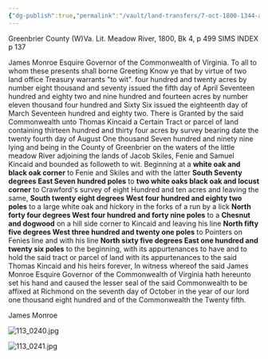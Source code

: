 ```yaml
---
{"dg-publish":true,"permalink":"/vault/land-transfers/7-oct-1800-1344-ac-patent-thomas-kincaid/","tags":["Thomas-Kincaid","Meadow-River"]}
---
```


Greenbrier County (W)Va.
Lit. Meadow River, 1800, Bk 4, p 499 SIMS INDEX p 137

James Monroe Esquire Governor of the Commonwealth of Virginia. To all to whom these presents shall borne Greeting Know ye that by virtue of two land office Treasury warrants "to wit". four hundred and twenty acres by number eight thousand and seventy issued the fifth day of April Seventeen hundred and eighty two and nine hundred and fourteen acres by number eleven thousand four hundred and Sixty Six issued the eighteenth day of March Seventeen hundred and eighty two. There is Granted by the said Commonwealth unto Thomas Kincaid a Certain Tract or parcel of land containing thirteen hundred and thirty four acres by survey bearing date the twenty fourth day of August One thousand Seven hundred and ninety nine lying and being in the County of Greenbrier on the waters of the little meadow River adjoining the lands of Jacob Skiles, Fenie and Samuel Kincaid and bounded as followeth to wit. Beginning at a **white oak and black oak corner** to Fenie and Skiles and with the latter **South Seventy degrees East Seven hundred poles** to **two white oaks black oak and locust corner** to Crawford's survey of eight Hundred and ten acres and leaving the same, **South twenty eight degrees West four hundred and eighty two poles** to a large white oak and hickory in the forks of a run by a lick **North forty four degrees West four hundred and forty nine poles** to a **Chesnut and dogwood** on a hill side corner to Kincaid and leaving his line **North fifty five degrees West three hundred and twenty one poles** to Pointers on Fenies line and with his line **North sixty five degrees East one hundred and twenty six poles** to the beginning, with its appurtenances to have and to hold the said tract or parcel of land with its appurtenances to the said Thomas Kincaid and his heirs forever, In witness whereof the said James Monroe Esquire Governor of the Commonwealth of Virginia hath hereunto set his hand and caused the lesser seal of the said Commonwealth to be affixed at Richmond on the seventh day of October in the year of our lord one thousand eight hundred and of the Commonwealth the Twenty fifth.

James Monroe

![113_0240.jpg](/img/user/Evernote/Land%20Grants/_resources/7_Oct_1800,_1344_Ac_Patent_Thomas_Kincaid.resources/113_0240.jpg)

![113_0241.jpg](/img/user/Evernote/Land%20Grants/_resources/7_Oct_1800,_1344_Ac_Patent_Thomas_Kincaid.resources/113_0241.jpg)

